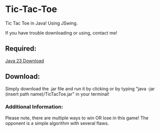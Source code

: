 # Tic-Tac-Toe
Tic Tac Toe in Java! Using JSwing.

If you have trouble downloading or using, contact me!

## Required:
[Java 23 Download](https://www.oracle.com/java/technologies/downloads/#java23)

## Download:
Simply download the .jar file and run it by clicking or by typing "java -jar (insert path name)/TicTacToe.jar" in your terminal!

### Additional Information:
Please note, there are multiple ways to win OR lose in this game! The opponent is a simple algorithm with several flaws.
